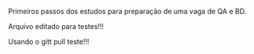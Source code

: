 Primeiros passos dos estudos para preparação de uma vaga de QA e BD.

Arquivo editado para testes!!!

Usando o gitt pull teste!!!
